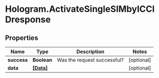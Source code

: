 # Hologram.ActivateSingleSIMbyICCIDresponse

## Properties
Name | Type | Description | Notes
------------ | ------------- | ------------- | -------------
**success** | **Boolean** | Was the request successful? | [optional] 
**data** | [**[Data]**](Data.md) |  | [optional] 


